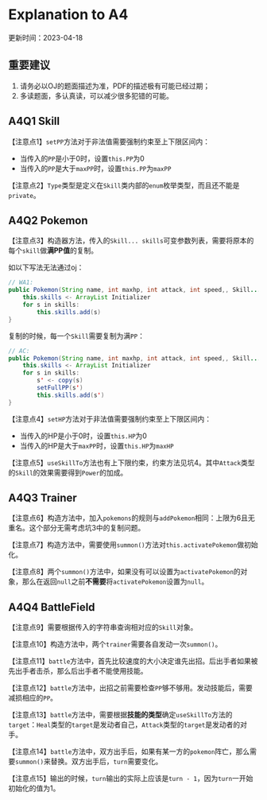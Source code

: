 # Explanation to A4

更新时间：2023-04-18

## 重要建议

1. 请务必以OJ的题面描述为准，PDF的描述极有可能已经过期；
2. 多读题面，多认真读，可以减少很多犯错的可能。

## A4Q1 Skill

【注意点1】`setPP`方法对于非法值需要强制约束至上下限区间内：

- 当传入的`PP`是小于0时，设置`this.PP`为0
- 当传入的`PP`是大于`maxPP`时，设置`this.PP`为`maxPP`

【注意点2】`Type`类型是定义在`Skill`类内部的`enum`枚举类型，而且还不能是`private`。

## A4Q2 Pokemon

【注意点3】构造器方法，传入的`Skill... skills`可变参数列表，需要将原本的每个`skill`做**满PP值**的复制。

如以下写法无法通过oj：

```java
// WA1:
public Pokemon(String name, int maxhp, int attack, int speed,, Skill... skills){
    this.skills <- ArrayList Initializer
    for s in skills:
    	this.skills.add(s)
}
```

复制的时候，每一个`Skill`需要复制为满`PP`：

```java
// AC:
public Pokemon(String name, int maxhp, int attack, int speed,, Skill... skills){
    this.skills <- ArrayList Initializer
    for s in skills:
    	s' <- copy(s)
        setFullPP(s')
    	this.skills.add(s')
}
```

【注意点4】`setHP`方法对于非法值需要强制约束至上下限区间内：

- 当传入的HP是小于0时，设置`this.HP`为0
- 当传入的HP是大于`maxPP`时，设置`this.HP`为`maxHP`

【注意点5】`useSkillTo`方法也有上下限约束，约束方法见坑4。其中`Attack`类型的`Skill`的效果需要得到`Power`的加成。

## A4Q3 Trainer

【注意点6】构造方法中，加入`pokemons`的规则与`addPokemon`相同：上限为6且无重名。这个部分无需考虑坑3中的复制问题。

【注意点7】构造方法中，需要使用`summon()`方法对`this.activatePokemon`做初始化。

【注意点8】两个`summon()`方法中，如果没有可以设置为`activatePokemon`的对象，那么在返回`null`之前**不需要**将`activatePokemon`设置为`null`。

## A4Q4 BattleField

【注意点9】需要根据传入的字符串查询相对应的`Skill`对象。

【注意点10】构造方法中，两个`trainer`需要各自发动一次`summon()`。

【注意点11】`battle`方法中，首先比较速度的大小决定谁先出招。后出手者如果被先出手者击杀，那么后出手者不能使用技能。

【注意点12】`battle`方法中，出招之前需要检查`PP`够不够用。发动技能后，需要减损相应的`PP`。

【注意点13】`battle`方法中，需要根据**技能的类型**确定`useSkillTo`方法的`target`：`Heal`类型的`target`是发动者自己，`Attack`类型的`target`是发动者的对手。

【注意点14】`battle`方法中，双方出手后，如果有某一方的`pokemon`阵亡，那么需要`summon()`来替换。双方出手后，`turn`需要变化。

【注意点15】输出的时候，`turn`输出的实际上应该是`turn - 1`，因为`turn`一开始初始化的值为1。